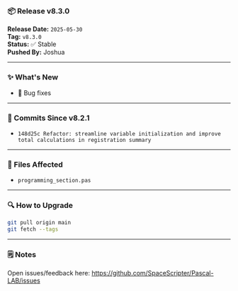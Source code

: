### 📦 Release v8.3.0

**Release Date:** `2025-05-30`  
**Tag:** `v8.3.0`  
**Status:** ✅ Stable  
**Pushed By:** Joshua

---

### ✨ What's New
- 🔧 Bug fixes

---

### 🧾 Commits Since v8.2.1
- `148d25c Refactor: streamline variable initialization and improve total calculations in registration summary`

---

### 📁 Files Affected
- `programming_section.pas`

---

### 🔍 How to Upgrade
```bash
git pull origin main
git fetch --tags
```

---

### 🗒️ Notes
Open issues/feedback here: <https://github.com/SpaceScripter/Pascal-LAB/issues>
